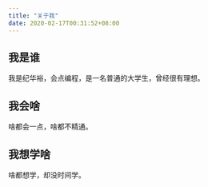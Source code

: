 ```yaml
---
title: "关于我"
date: 2020-02-17T00:31:52+08:00
---
```


## 我是谁

我是纪华裕，会点编程，是一名普通的大学生，曾经很有理想。


## 我会啥

啥都会一点，啥都不精通。

## 我想学啥

啥都想学，却没时间学。
